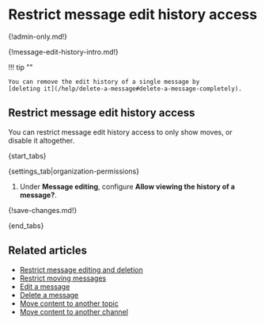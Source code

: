 # Restrict message edit history access

{!admin-only.md!}

{!message-edit-history-intro.md!}

!!! tip ""

    You can remove the edit history of a single message by
    [deleting it](/help/delete-a-message#delete-a-message-completely).

## Restrict message edit history access

You can restrict message edit history access to only show moves, or disable it
altogether.

{start_tabs}

{settings_tab|organization-permissions}

1. Under **Message editing**, configure **Allow viewing the history of a
   message?**.

{!save-changes.md!}

{end_tabs}

## Related articles

* [Restrict message editing and deletion](/help/restrict-message-editing-and-deletion)
* [Restrict moving messages](/help/restrict-moving-messages)
* [Edit a message](/help/edit-a-message)
* [Delete a message](/help/delete-a-message)
* [Move content to another topic](/help/move-content-to-another-topic)
* [Move content to another channel](/help/move-content-to-another-channel)
